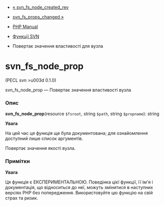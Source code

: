 - [« svn_fs_node_created_rev](function.svn-fs-node-created-rev.md)
- [svn_fs_props_changed »](function.svn-fs-props-changed.md)

- [PHP Manual](index.md)
- [Функції SVN](ref.svn.md)
- Повертає значення властивості для вузла

# svn_fs_node_prop

(PECL svn \>u003d 0.1.0)

svn_fs_node_prop — Повертає значення властивості вузла

### Опис

**svn_fs_node_prop**(resource `$fsroot`, string `$path`, string
`$propname`): string

**Увага**

На цей час ця функція ще була документована; для
ознайомлення доступний лише список аргументів.

Повертає значення якості вузла.

### Примітки

**Увага**

Ця функція є ЕКСПЕРИМЕНТАЛЬНОЮ. Поведінка цієї функції, її ім'я
і документація, що відноситься до неї, можуть змінитися в наступних версіях
PHP без попередження. Використовуйте цю функцію на свій страх та ризик.
